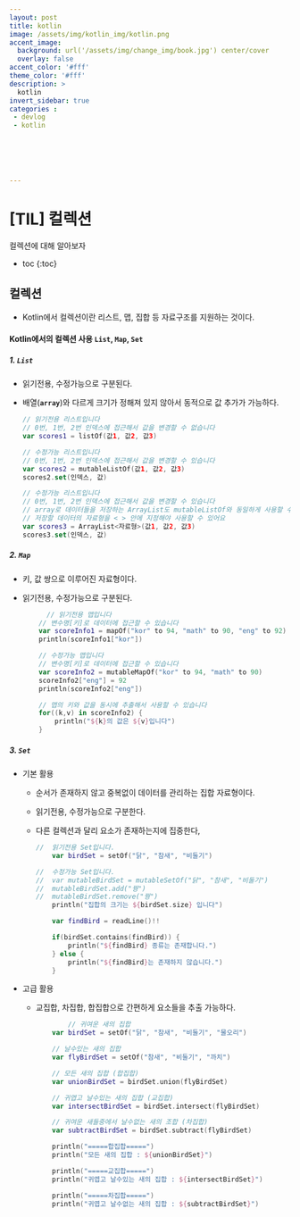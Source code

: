 ```yaml
---
layout: post
title: kotlin
image: /assets/img/kotlin_img/kotlin.png
accent_image: 
  background: url('/assets/img/change_img/book.jpg') center/cover
  overlay: false
accent_color: '#fff'
theme_color: '#fff'
description: >
  kotlin
invert_sidebar: true
categories :
 - devlog	
 - kotlin






---
```


# [TIL] 컬렉션

컬렉션에 대해 알아보자

* toc
{:toc}


## 컬렉션

- Kotlin에서 컬렉션이란 리스트, 맵, 집합 등 자료구조를 지원하는 것이다.

#### Kotlin에서의 컬렉션 사용 `List`, `Map`, `Set`

##### 1. `List`

- 읽기전용, 수정가능으로 구분된다.

- 배열(**`array`**)와 다르게 크기가 정해져 있지 않아서 동적으로 값 추가가 가능하다.

  ```kotlin
  // 읽기전용 리스트입니다
  // 0번, 1번, 2번 인덱스에 접근해서 값을 변경할 수 없습니다
  var scores1 = listOf(값1, 값2, 값3)
  
  // 수정가능 리스트입니다
  // 0번, 1번, 2번 인덱스에 접근해서 값을 변경할 수 있습니다
  var scores2 = mutableListOf(값1, 값2, 값3)
  scores2.set(인덱스, 값)
  
  // 수정가능 리스트입니다
  // 0번, 1번, 2번 인덱스에 접근해서 값을 변경할 수 있습니다
  // array로 데이터들을 저장하는 ArrayList도 mutableListOf와 동일하게 사용할 수 있어요
  // 저장할 데이터의 자료형을 < > 안에 지정해야 사용할 수 있어요
  var scores3 = ArrayList<자료형>(값1, 값2, 값3)
  scores3.set(인덱스, 값)
  ```

##### 2. `Map`

- 키, 값 쌍으로 이루어진 자료형이다.

- 읽기전용, 수정가능으로 구분된다.

  ```kotlin
  		// 읽기전용 맵입니다
      // 변수명[키]로 데이터에 접근할 수 있습니다
      var scoreInfo1 = mapOf("kor" to 94, "math" to 90, "eng" to 92)
      println(scoreInfo1["kor"])
  
      // 수정가능 맵입니다
      // 변수명[키]로 데이터에 접근할 수 있습니다
      var scoreInfo2 = mutableMapOf("kor" to 94, "math" to 90)
      scoreInfo2["eng"] = 92
      println(scoreInfo2["eng"])
  
      // 맵의 키와 값을 동시에 추출해서 사용할 수 있습니다
      for((k,v) in scoreInfo2) {
          println("${k}의 값은 ${v}입니다")
      }
  ```

##### 3. `Set`

- 기본 활용

  - 순서가 존재하지 않고 중복없이 데이터를 관리하는 집합 자료형이다.

  - 읽기전용, 수정가능으로 구분한다.

  - 다른 컬렉션과 달리 요소가 존재하는지에 집중한다,

    ```kotlin
    //  읽기전용 Set입니다.
        var birdSet = setOf("닭", "참새", "비둘기")
    
    //  수정가능 Set입니다.
    //  var mutableBirdSet = mutableSetOf("닭", "참새", "비둘기")
    //  mutableBirdSet.add("꿩")
    //  mutableBirdSet.remove("꿩")
        println("집합의 크기는 ${birdSet.size} 입니다")
    
        var findBird = readLine()!!
    
        if(birdSet.contains(findBird)) {
            println("${findBird} 종류는 존재합니다.")
        } else {
            println("${findBird}는 존재하지 않습니다.")
        }
    ```

- 고급 활용

  - 교집합, 차집합, 합집합으로 간편하게 요소들을 추출 가능하다.

    ```kotlin
    		// 귀여운 새의 집합
        var birdSet = setOf("닭", "참새", "비둘기", "물오리")
    
        // 날수있는 새의 집합
        var flyBirdSet = setOf("참새", "비둘기", "까치")
    
        // 모든 새의 집합 (합집합)
        var unionBirdSet = birdSet.union(flyBirdSet)
    
        // 귀엽고 날수있는 새의 집합 (교집합)
        var intersectBirdSet = birdSet.intersect(flyBirdSet)
    
        // 귀여운 새들중에서 날수없는 새의 조합 (차집합)
        var subtractBirdSet = birdSet.subtract(flyBirdSet)
    
        println("=====합집합=====")
        println("모든 새의 집합 : ${unionBirdSet}")
    
        println("=====교집합=====")
        println("귀엽고 날수있는 새의 집합 : ${intersectBirdSet}")
    
        println("=====차집합=====")
        println("귀엽고 날수없는 새의 집합 : ${subtractBirdSet}")
    ```

    